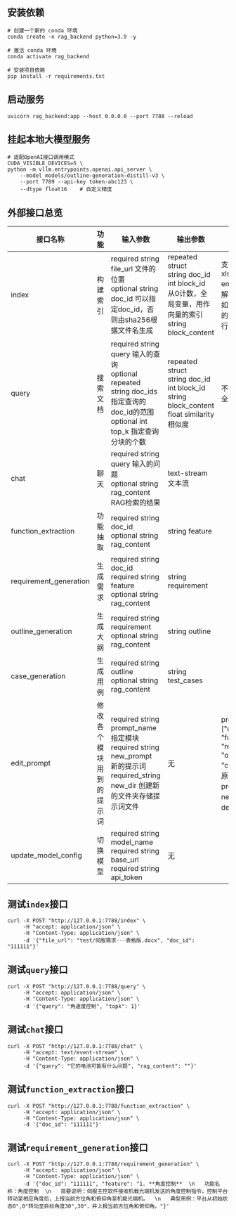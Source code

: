 ## 安装依赖

```shell
# 创建一个新的 conda 环境
conda create -n rag_backend python=3.9 -y

# 激活 conda 环境
conda activate rag_backend

# 安装项目依赖
pip install -r requirements.txt
```

## 启动服务

```shell
uvicorn rag_backend:app --host 0.0.0.0 --port 7788 --reload
```

## 挂起本地大模型服务

```shell
# 适配OpenAI接口调用模式
CUDA_VISIBLE_DEVICES=5 \
python -m vllm.entrypoints.openai.api_server \
    --model models/outline-generation-distill-v3 \
    --port 7789 --api-key token-abc123 \
    --dtype float16    # 自定义精度
```

## 外部接口总览

| 接口名称                   | 功能           | 输入参数                                                                                                             | 输出参数                                                                                                              | 说明                                                                                                                                                                          |
| ---------------------- | ------------ | ---------------------------------------------------------------------------------------------------------------- | ----------------------------------------------------------------------------------------------------------------- | --------------------------------------------------------------------------------------------------------------------------------------------------------------------------- |
| index                  | 构建索引         | required string file_url 文件的位置<br/>optional string doc_id 可以指定doc_id，否则由sha256根据文件名生成                            | repeated struct<br/>string doc_id<br/>int block_id 从0计数，全局变量，用作向量的索引<br/>string block_content                          | 支持txt, pdf, docx, xlsx, xls, pptx, md, html, odt, eml, csv; 其余格式均按txt解析<br/>如果输入的doc_id或有同名的file_url已经存在，那么进行索引替换                                                           |
| query                  | 搜索文档         | required string query 输入的查询<br/>optional repeated string doc_ids 指定查询的doc_id的范围<br/>optional int top_k 指定查询分块的个数 | repeated struct<br/>string doc_id<br/>int block_id <br/>string block_content<br/>float similarity 相似度 | 不指定输入的doc_ids默认全文档搜索                                                                                                                                                        |
| chat                   | 聊天           | required string query 输入的问题<br/>optional string rag_content RAG检索的结果                                             | text-stream 文本流                                                                                                   |                                                                                                                                                                             |
| function_extraction    | 功能抽取         | required string doc_id <br/>optional string rag_content                                                 | string feature                                                                                                    |                                                                                                                                                                             |
| requirement_generation | 生成需求         | required string doc_id <br/>required string feature<br/>optional string rag_content                             | string requirement                                                                                                |                                                                                                                                                                             |
| outline_generation     | 生成大纲         | required string requirement<br/>optional string rag_content                                                      | string outline                                                                                                    |                                                                                                                                                                             |
| case_generation        | 生成用例         | required string outline<br/>optional string rag_content                                                          | string test_cases                                                                                                 |                                                                                                                                                                             |
| edit_prompt            | 修改各个模块用到的提示词 | required string prompt_name 指定模块<br/>required string new_prompt 新的提示词<br/>required_string new_dir 创建新的文件夹存储提示词文件 | 无                                                                                                                 | prompt_name必须在["chat", "function_extraction", "requirement_generation", "outline_generation", "case_generation"]之中<br/>原始提示词存在prompts/default中，选择new_dir的名称不应当覆盖default中的内容 |
| update_model_config    | 切换模型         | required string model_name<br/>required string base_url<br/>required string api_token                            | 无                                                                                                                 |                                                                                                                                                                             |

## 测试`index`接口

```shell
curl -X POST "http://127.0.0.1:7788/index" \
     -H "accept: application/json" \
     -H "Content-Type: application/json" \
     -d '{"file_url": "test/伺服需求---表格版.docx", "doc_id": "111111"}'
```

## 测试`query`接口

```shell
curl -X POST "http://127.0.0.1:7788/query" \
     -H "accept: application/json" \
     -H "Content-Type: application/json" \
     -d '{"query": "角速度控制", "topk": 1}'
```

## 测试`chat`接口

```shell
curl -X POST "http://127.0.0.1:7788/chat" \
     -H "accept: text/event-stream" \
     -H "Content-Type: application/json" \
     -d '{"query": "它的电池可能有什么问题", "rag_content": ""}'
```

## 测试`function_extraction`接口

```shell
curl -X POST "http://127.0.0.1:7788/function_extraction" \
     -H "accept: application/json" \
     -H "Content-Type: application/json" \
     -d '{"doc_id": "111111"}'
```

## 测试`requirement_generation`接口

```shell
curl -X POST "http://127.0.0.1:7788/requirement_generation" \
     -H "accept: application/json" \
     -H "Content-Type: application/json" \
     -d '{"doc_id": "111111", "feature": "1. **角度控制**  \n   功能名称：角度控制  \n   简要说明：伺服主控软件接收机载光端机发送的角度控制指令，控制平台转动至相应角度后，上报当前方位角和俯仰角至机载光端机。  \n   典型用例：平台从初始状态0°,0°转动至目标角度30°,30°，并上报当前方位角和俯仰角。"}'
```